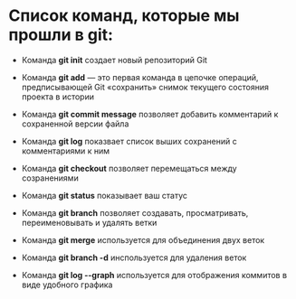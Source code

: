 # Список команд, которые мы прошли в git:

* Команда **git init** создает новый репозиторий Git

* Команда **git add** — это первая команда в цепочке операций, предписывающей Git «сохранить» снимок текущего состояния проекта в истории

* Команда **git commit message** позволяет добавить комментарий к сохраненной версии файла

* Команда **git log** показвает список выших сохранений с комментариями к ним 

* Команда **git checkout** позволяет перемещаться между созранениями 

* Команда **git status** показывает ваш статус

* Команда **git branch** позволяет создавать, просматривать, переименовывать и удалять ветки

* Команда **git merge** используется для объединения двух веток

* Команда **git branch -d** инспользуется для удаления веток 

* Команда **git log --graph** используется для отображения коммитов в виде удобного графика
